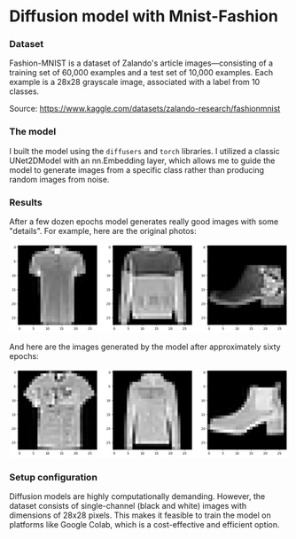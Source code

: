# Diffusion model with Mnist-Fashion

### Dataset
Fashion-MNIST is a dataset of Zalando's article images—consisting of a training set of 60,000 examples and a test set of 10,000 examples. Each example is a 28x28 grayscale image, associated with a label from 10 classes.

Source: https://www.kaggle.com/datasets/zalando-research/fashionmnist


### The model
I built the model using the `diffusers` and `torch` libraries. I utilized a classic UNet2DModel with an nn.Embedding layer, which allows me to guide the model to generate images from a specific class rather than producing random images from noise.


### Results
After a few dozen epochs model generates really good images with some "details".  For example, here are the original photos:

![image](https://github.com/LJaremek/diffusion_model/blob/main/original.png)

And here are the images generated by the model after approximately sixty epochs:

![image](https://github.com/LJaremek/diffusion_model/blob/main/epoch65.png)


### Setup configuration
Diffusion models are highly computationally demanding. However, the dataset consists of single-channel (black and white) images with dimensions of 28x28 pixels. This makes it feasible to train the model on platforms like Google Colab, which is a cost-effective and efficient option.
